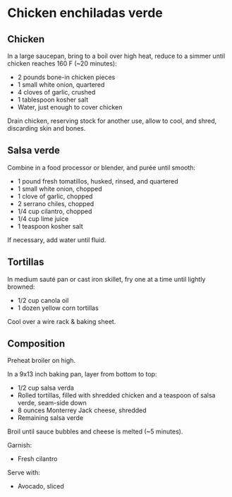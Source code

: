Chicken enchiladas verde
========================

Chicken
-------

In a large saucepan, bring to a boil over high heat, reduce to a simmer until chicken reaches 160 F (~20 minutes):

- 2 pounds bone-in chicken pieces
- 1 small white onion, quartered
- 4 cloves of garlic, crushed
- 1 tablespoon kosher salt
- Water, just enough to cover chicken

Drain chicken, reserving stock for another use, allow to cool, and shred, discarding skin and bones.

Salsa verde
-----------

Combine in a food processor or blender, and purée until smooth:

- 1 pound fresh tomatillos, husked, rinsed, and quartered
- 1 small white onion, chopped
- 1 clove of garlic, chopped
- 2 serrano chiles, chopped
- 1/4 cup cilantro, chopped
- 1/4 cup lime juice
- 1 teaspoon kosher salt

If necessary, add water until fluid.

Tortillas
---------

In medium sauté pan or cast iron skillet, fry one at a time until lightly browned:

- 1/2 cup canola oil
- 1 dozen yellow corn tortillas

Cool over a wire rack & baking sheet.

Composition
-----------

Preheat broiler on high.

In a 9x13 inch baking pan, layer from bottom to top:

- 1/2 cup salsa verda
- Rolled tortillas, filled with shredded chicken and a teaspoon of salsa verde, seam-side down
- 8 ounces Monterrey Jack cheese, shredded
- Remaining salsa verde

Broil until sauce bubbles and cheese is melted (~5 minutes).

Garnish:

- Fresh cilantro

Serve with:

- Avocado, sliced
